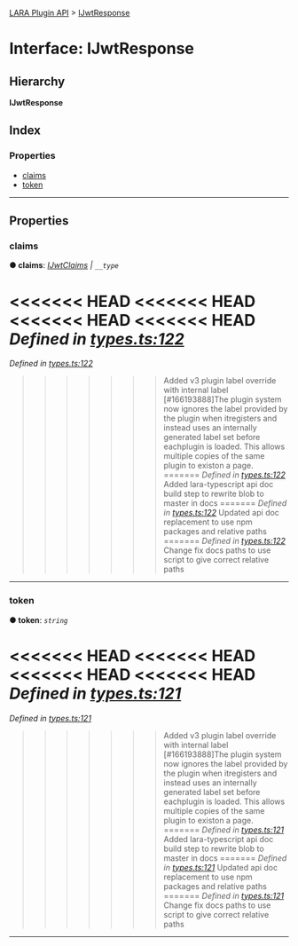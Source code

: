 [LARA Plugin API](../README.md) > [IJwtResponse](../interfaces/ijwtresponse.md)

# Interface: IJwtResponse

## Hierarchy

**IJwtResponse**

## Index

### Properties

* [claims](ijwtresponse.md#claims)
* [token](ijwtresponse.md#token)

---

## Properties

<a id="claims"></a>

###  claims

**● claims**: *[IJwtClaims](ijwtclaims.md) \| `__type`*

<<<<<<< HEAD
<<<<<<< HEAD
<<<<<<< HEAD
<<<<<<< HEAD
*Defined in [types.ts:122](https://github.com/concord-consortium/lara/blob/7771e1f1/lara-typescript/src/plugin-api/types.ts#L122)*
=======
*Defined in [types.ts:122](https://github.com/concord-consortium/lara/blob/5ed958f8/lara-typescript/src/plugin-api/types.ts#L122)*
>>>>>>> Added v3 plugin label override with internal label [#166193888]The plugin system now ignores the label provided by the plugin when itregisters and instead uses an internally generated label set before eachplugin is loaded.  This allows multiple copies of the same plugin to existon a page.
=======
*Defined in [types.ts:122](https://github.com/concord-consortium/lara/blob/master/lara-typescript/src/plugin-api/types.ts#L122)*
>>>>>>> Added lara-typescript api doc build step to rewrite blob to master in docs
=======
*Defined in [types.ts:122](lara-typescript/src/plugin-api/types.ts#L122)*
>>>>>>> Updated api doc replacement to use npm packages and relative paths
=======
*Defined in [types.ts:122](../../../lara-typescript/src/plugin-api/types.ts#L122)*
>>>>>>> Change fix docs paths to use script to give correct relative paths

___
<a id="token"></a>

###  token

**● token**: *`string`*

<<<<<<< HEAD
<<<<<<< HEAD
<<<<<<< HEAD
<<<<<<< HEAD
*Defined in [types.ts:121](https://github.com/concord-consortium/lara/blob/7771e1f1/lara-typescript/src/plugin-api/types.ts#L121)*
=======
*Defined in [types.ts:121](https://github.com/concord-consortium/lara/blob/5ed958f8/lara-typescript/src/plugin-api/types.ts#L121)*
>>>>>>> Added v3 plugin label override with internal label [#166193888]The plugin system now ignores the label provided by the plugin when itregisters and instead uses an internally generated label set before eachplugin is loaded.  This allows multiple copies of the same plugin to existon a page.
=======
*Defined in [types.ts:121](https://github.com/concord-consortium/lara/blob/master/lara-typescript/src/plugin-api/types.ts#L121)*
>>>>>>> Added lara-typescript api doc build step to rewrite blob to master in docs
=======
*Defined in [types.ts:121](lara-typescript/src/plugin-api/types.ts#L121)*
>>>>>>> Updated api doc replacement to use npm packages and relative paths
=======
*Defined in [types.ts:121](../../../lara-typescript/src/plugin-api/types.ts#L121)*
>>>>>>> Change fix docs paths to use script to give correct relative paths

___


